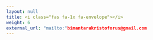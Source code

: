 ```yaml
---
layout: null
title: <i class="fas fa-1x fa-envelope"></i>
weight: 6
external_url: "mailto:"bimantarakristoforus@gmail.com
---
```

